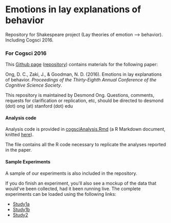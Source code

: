 # Emotions in lay explanations of behavior

Repository for Shakespeare project (Lay theories of emotion --> behavior). Including Cogsci 2016.



### For Cogsci 2016

This [Github page](http://desmond-ong.github.io/shakespeare/) ([repository](https://github.com/desmond-ong/shakespeare/)) contains materials for the following paper:

Ong, D. C., Zaki, J., & Goodman, N. D. (2016). Emotions in lay explanations of behavior. *Proceedings of the Thirty-Eighth Annual Conference of the Cognitive Science Society*.


This repository is maintained by Desmond Ong. Questions, comments, requests for clarification or replication, etc, should be directed to desmond (dot) ong (at) stanford (dot) edu



#### Analysis code

Analysis code is provided in [cogsciAnalysis.Rmd](https://github.com/desmond-ong/shakespeare/blob/master/cogsciAnalysis.Rmd) (a R Markdown document, knitted [here](https://rawgit.com/desmond-ong/shakespeare/master/cogsciAnalysis.html)). 

The file contains all the R code necessary to replicate the analyses reported in the paper.



#### Sample Experiments

A sample of our experiments is also included in the repository. 

If you do finish an experiment, you'll also see a mockup of the data that would've been collected, had it been running live. The complete experiments can be loaded using the following links:

+ [Study1a](http://rawgit.com/desmond-ong/shakespeare/master/Experiments/Study%201a/index.html)
+ [Study1b](http://rawgit.com/desmond-ong/shakespeare/master/Experiments/Study%201b/index.html)
+ [Study2](http://rawgit.com/desmond-ong/shakespeare/master/Experiments/Study%202/index.html)
